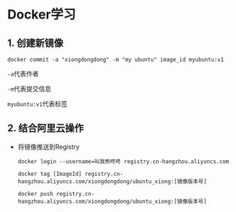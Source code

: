 # Docker学习

## 1. 创建新镜像

`docker commit -a "xiongdongdong" -m "my ubuntu" image_id myubuntu:v1 `

`-a`代表作者

`-m`代表提交信息

`myubuntu:v1`代表标签

## 2. 结合阿里云操作

* 将镜像推送到Registry

  `docker login --username=叫我熊咚咚 registry.cn-hangzhou.aliyuncs.com`

  `docker tag [ImageId] registry.cn-hangzhou.aliyuncs.com/xiongdongdong/ubuntu_xiong:[镜像版本号]`

  `docker push registry.cn-hangzhou.aliyuncs.com/xiongdongdong/ubuntu_xiong:[镜像版本号]`